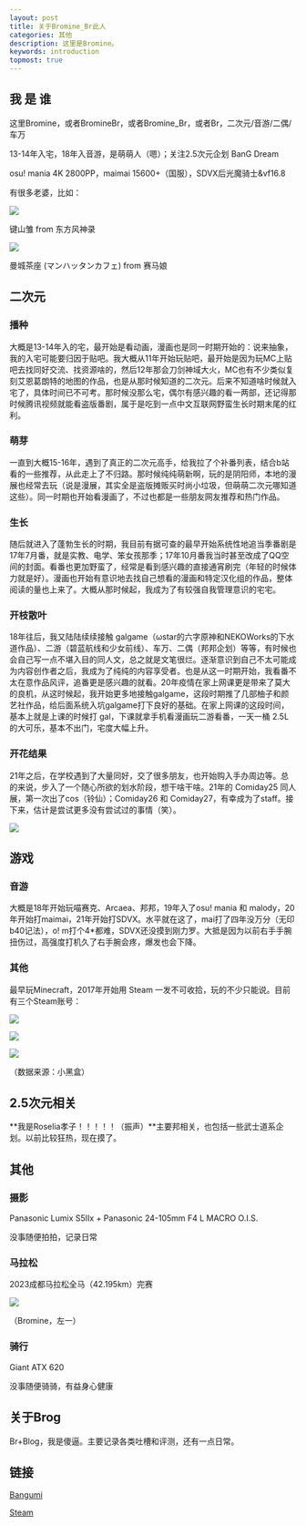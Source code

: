 ```yaml
---
layout: post
title: 关于Bromine_Br此人
categories: 其他
description: 这里是Bromine。
keywords: introduction
topmost: true
---
```


## 我 是 谁

这里Bromine，或者BromineBr，或者Bromine_Br，或者Br，二次元/音游/二偶/车万

13-14年入宅，18年入音游，是萌萌人（嗯）；关注2.5次元企划 BanG Dream

osu! mania 4K 2800PP，maimai 15600+（国服），SDVX后光魔骑士&vf16.8

有很多老婆，比如：

![](/images/posts/kagiyama.png)

键山雏 from 东方风神录

![](/images/posts/cafe.jpg)

曼城茶座 (マンハッタンカフェ) from 赛马娘

## 二次元

### 播种

大概是13-14年入的宅，最开始是看动画，漫画也是同一时期开始的：说来抽象，我的入宅可能要归因于贴吧。我大概从11年开始玩贴吧，最开始是因为玩MC上贴吧去找同好交流、找资源啥的，然后12年那会刀剑神域大火，MC也有不少类似复刻艾恩葛朗特的地图的作品，也是从那时候知道的二次元。后来不知道啥时候就入宅了，具体时间已不可考。那时候没那么宅，偶尔有感兴趣的看一两部，还记得那时候腾讯视频就能看盗版番剧，属于是吃到一点中文互联网野蛮生长时期末尾的红利。

### 萌芽

一直到大概15-16年，遇到了真正的二次元高手，给我拉了个补番列表，结合b站看的一些推荐，从此走上了不归路。那时候纯纯萌新啊，玩的是阴阳师，本地的漫展也经常去玩（说是漫展，其实全是盗版摊贩买时尚小垃圾，但萌萌二次元哪知道这些）。同一时期也开始看漫画了，不过也都是一些朋友网友推荐和热门作品。

### 生长

随后就进入了蓬勃生长的时期，我目前有据可查的最早开始系统性地追当季番剧是17年7月番，就是实教、电学、笨女孩那季；17年10月番我当时甚至改成了QQ空间的封面。看番也更加野蛮了，经常是看到感兴趣的直接通宵刷完（年轻的时候体力就是好）。漫画也开始有意识地去找自己想看的漫画和特定汉化组的作品，整体阅读的量也上来了。大概从那时候起，我成为了有较强自我管理意识的宅宅。

### 开枝散叶

18年往后，我又陆陆续续接触 galgame（ωstar的六字原神和NEKOWorks的下水道作品）、二游（碧蓝航线和少女前线）、车万、二偶（邦邦企划）等等，有时候也会自己写一点不堪入目的同人文，总之就是文笔很烂。逐渐意识到自己不太可能成为内容创作者之后，我成为了纯纯的内容享受者。也是从这一时期开始，我看番不太在意作品风评，追番更是感兴趣的就看。20年疫情在家上网课更是带来了莫大的良机，从这时候起，我开始更多地接触galgame，这段时期推了几部柚子和颜艺社作品，给后面系统入坑galgame打下良好的基础。在家上网课的这段时间，基本上就是上课的时候打 gal，下课就拿手机看漫画玩二游看番，一天一桶 2.5L 的大可乐，基本不出门，宅度大幅上升。

### 开花结果

21年之后，在学校遇到了大量同好，交了很多朋友，也开始购入手办周边等。总的来说，步入了一个随心所欲的划水阶段，想干啥干啥。21年的 Comiday25 同人展，第一次出了cos（铃仙）；Comiday26 和 Comiday27，有幸成为了staff。接下来，估计是尝试更多没有尝试过的事情（笑）。

![](/images/posts/CD27.jpg)



## 游戏

### 音游

大概是18年开始玩喵赛克、Arcaea、邦邦，19年入了osu! mania 和 malody，20年开始打maimai，21年开始打SDVX。水平就在这了，mai打了四年没万分（无印b40记法），o! m打个4*都难，SDVX还没摸到刚力罗。大抵是因为以前右手手腕扭伤过，高强度打机久了右手腕会疼，爆发也会下降。

### 其他

最早玩Minecraft，2017年开始用 Steam 一发不可收拾，玩的不少只能说。目前有三个Steam账号：

![](/images/posts/Russia.jpg)

![](/images/posts/Turkey.jpg)

![](/images/posts/China.jpg)

（数据来源：小黑盒）



## 2.5次元相关

**我是Roselia孝子！！！！！（振声）**主要邦相关，也包括一些武士道系企划。以前比较狂热，现在摸了。



## 其他

### 摄影

Panasonic Lumix S5Ⅱx + Panasonic 24-105mm F4 L MACRO O.I.S.

没事随便拍拍，记录日常

### 马拉松

2023成都马拉松全马（42.195km）完赛

![](/images/posts/marathon.jpg)

（Bromine，左一）

### 骑行

Giant ATX 620

没事随便骑骑，有益身心健康



## 关于Brog

Br+Blog，我是傻逼。主要记录各类吐槽和评测，还有一点日常。



## 链接

[Bangumi](https://bangumi.tv/user/bromine)

[Steam](https://steamcommunity.com/id/Manhattan_Cafe/)
